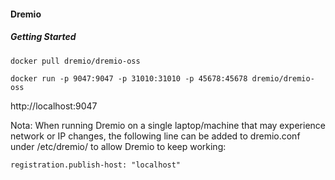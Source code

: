#### Dremio

##### Getting Started

``` zsh
docker pull dremio/dremio-oss
```
  
```
docker run -p 9047:9047 -p 31010:31010 -p 45678:45678 dremio/dremio-oss
```


http://localhost:9047

Nota:
When running Dremio on a single laptop/machine that may experience network or IP changes, the following line can be added to dremio.conf under /etc/dremio/ to allow Dremio to keep working:

```
registration.publish-host: "localhost"

```

